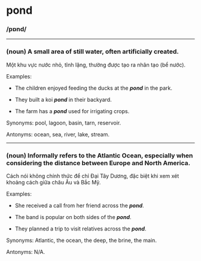 # pond

### /pɒnd/

---

### (noun) A small area of still water, often artificially created.

Một khu vực nước nhỏ, tĩnh lặng, thường được tạo ra nhân tạo (bể nước).

Examples:

- The children enjoyed feeding the ducks at the **_pond_** in the park.

- They built a koi **_pond_** in their backyard.

- The farm has a **_pond_** used for irrigating crops.

Synonyms: pool, lagoon, basin, tarn, reservoir.

Antonyms: ocean, sea, river, lake, stream.

---

### (noun) Informally refers to the Atlantic Ocean, especially when considering the distance between Europe and North America.

Cách nói không chính thức để chỉ Đại Tây Dương, đặc biệt khi xem xét khoảng cách giữa châu Âu và Bắc Mỹ.

Examples:

- She received a call from her friend across the **_pond_**.

- The band is popular on both sides of the **_pond_**.

- They planned a trip to visit relatives across the **_pond_**.

Synonyms: Atlantic, the ocean, the deep, the brine, the main.

Antonyms: N/A.